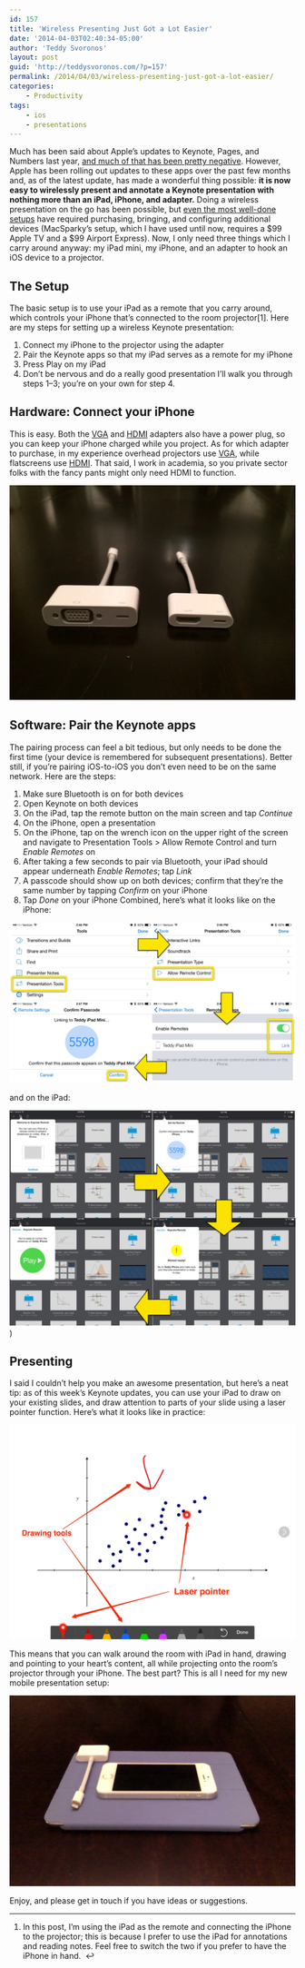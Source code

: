 ```yaml
---
id: 157
title: 'Wireless Presenting Just Got a Lot Easier'
date: '2014-04-03T02:40:34-05:00'
author: 'Teddy Svoronos'
layout: post
guid: 'http://teddysvoronos.com/?p=157'
permalink: /2014/04/03/wireless-presenting-just-got-a-lot-easier/
categories:
    - Productivity
tags:
    - ios
    - presentations
---
```


Much has been said about Apple’s updates to Keynote, Pages, and Numbers last year, [and much of that has been pretty negative](http://www.theverge.com/2013/10/29/5042880/apple-iwork-2013-refresh-complaints). However, Apple has been rolling out updates to these apps over the past few months and, as of the latest update, has made a wonderful thing possible: **it is now easy to wirelessly present and annotate a Keynote presentation with nothing more than an iPad, iPhone, and adapter.** Doing a wireless presentation on the go has been possible, but [even the most well-done setups](http://macsparky.com/blog/presentwithapplet) have required purchasing, bringing, and configuring additional devices (MacSparky’s setup, which I have used until now, requires a $99 Apple TV and a $99 Airport Express). Now, I only need three things which I carry around anyway: my iPad mini, my iPhone, and an adapter to hook an iOS device to a projector. 

## The Setup

The basic setup is to use your iPad as a remote that you carry around, which controls your iPhone that’s connected to the room projector[1]. Here are my steps for setting up a wireless Keynote presentation: 

  1. Connect my iPhone to the projector using the adapter
  2. Pair the Keynote apps so that my iPad serves as a remote for my iPhone
  3. Press Play on my iPad
  4. Don’t be nervous and do a really good presentation
I’ll walk you through steps 1–3; you’re on your own for step 4. 

## Hardware: Connect your iPhone

This is easy. Both the [VGA](http://store.apple.com/us/product/MD825ZM/A/lightning-to-vga-adapter) and [HDMI](http://store.apple.com/us/product/MD825ZM/A/lightning-to-vga-adapter) adapters also have a power plug, so you can keep your iPhone charged while you project. As for which adapter to purchase, in my experience overhead projectors use [VGA](http://store.apple.com/us/product/MD825ZM/A/lightning-to-vga-adapter), while flatscreens use [HDMI](http://store.apple.com/us/product/MD825ZM/A/lightning-to-vga-adapter). That said, I work in academia, so you private sector folks with the fancy pants might only need HDMI to function. 

![](/assets/img/2014-04-dongles.png)

## Software: Pair the Keynote apps

The pairing process can feel a bit tedious, but only needs to be done the first time (your device is remembered for subsequent presentations). Better still, if you’re pairing iOS-to-iOS you don’t even need to be on the same network. Here are the steps: 

  1. Make sure Bluetooth is on for both devices
  2. Open Keynote on both devices
  3. On the iPad, tap the remote button on the main screen and tap _Continue_
  4. On the iPhone, open a presentation
  5. On the iPhone, tap on the wrench icon on the upper right of the screen and navigate to Presentation Tools > Allow Remote Control and turn _Enable Remotes_ on
  6. After taking a few seconds to pair via Bluetooth, your iPad should appear underneath _Enable Remotes_; tap _Link_
  7. A passcode should show up on both devices; confirm that they’re the same number by tapping _Confirm_ on your iPhone
  8. Tap _Done_ on your iPhone
Combined, here’s what it looks like on the iPhone: 

![](/assets/img/2014-04-keynote-remote.jpeg)

and on the iPad: 

![](/assets/img/2014-04-keynote-ipad.jpeg))

## Presenting

I said I couldn’t help you make an awesome presentation, but here’s a neat tip: as of this week’s Keynote updates, you can use your iPad to draw on your existing slides, and draw attention to parts of your slide using a laser pointer function. Here’s what it looks like in practice: 

![](/assets/img/2014-04-keynote-remote-interface.jpeg)

This means that you can walk around the room with iPad in hand, drawing and pointing to your heart’s content, all while projecting onto the room’s projector through your iPhone. The best part? This is all I need for my new mobile presentation setup: 

![](/assets/img/2014-04-hardware.jpeg)

Enjoy, and please get in touch if you have ideas or suggestions. 

* * *

  1. In this post, I’m using the iPad as the remote and connecting the iPhone to the projector; this is because I prefer to use the iPad for annotations and reading notes. Feel free to switch the two if you prefer to have the iPhone in hand.  ↩

 
